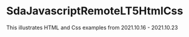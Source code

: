 # SdaJavascriptRemoteLT5HtmlCss

This illustrates HTML and Css examples from 2021.10.16 - 2021.10.23
